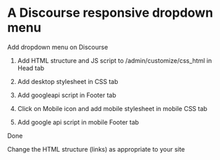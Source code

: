 #  A Discourse responsive dropdown menu

Add dropdown menu on Discourse

1. Add HTML structure and JS script to /admin/customize/css_html in Head tab

2. Add desktop stylesheet in CSS tab

3. Add googleapi script in Footer tab

4. Click on Mobile icon and add mobile stylesheet in mobile CSS tab

5. Add google api script in mobile Footer tab

Done

Change the HTML structure (links) as appropriate to your site

